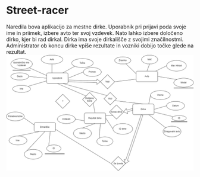 # Street-racer
Naredila bova aplikacijo za mestne dirke. Uporabnik pri prijavi poda svoje ime in priimek, izbere avto ter svoj vzdevek.
Nato lahko izbere določeno dirko, kjer bi rad dirkal. Dirka ima svoje dirkališče z svojimi značilnostmi.
Administrator ob koncu dirke vpiše rezultate in vozniki dobijo točke glede na rezultat.
![alt text](https://github.com/MateoVrtunski/Street-racer/blob/main/Street_racer.drawio.png?raw=true)
